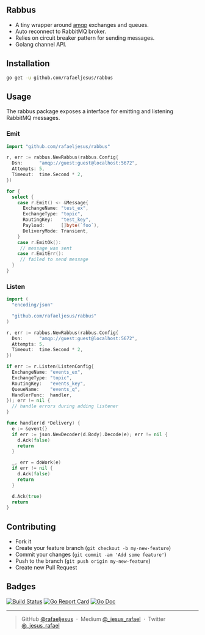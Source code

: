 ## Rabbus

* A tiny wrapper around [amqp](github.com/streadway/amqp) exchanges and queues.
* Auto reconnect to RabbitMQ broker.
* Relies on circuit breaker pattern for sending messages.
* Golang channel API.

## Installation
```bash
go get -u github.com/rafaeljesus/rabbus
```

## Usage
The rabbus package exposes a interface for emitting and listening RabbitMQ messages.

### Emit
```go
import "github.com/rafaeljesus/rabbus"

r, err := rabbus.NewRabbus(rabbus.Config{
  Dsn:      "amqp://guest:guest@localhost:5672",
  Attempts: 5,
  Timeout:  time.Second * 2,
})

for {
  select {
    case r.Emit() <- &Message{
      ExchangeName: "test_ex",
      ExchangeType: "topic",
      RoutingKey:   "test_key",
      Payload:      []byte(`foo`),
      DeliveryMode: Transient,
    }
    case r.EmitOk():
     // message was sent
    case r.EmitErr():
     // failed to send message
  }
}
```

### Listen
```go
import (
  "encoding/json"

  "github.com/rafaeljesus/rabbus"
)

r, err := rabbus.NewRabbus(rabbus.Config{
  Dsn:      "amqp://guest:guest@localhost:5672",
  Attempts: 5,
  Timeout:  time.Second * 2,
})

if err := r.Listen(ListenConfig{
  ExchangeName: "events_ex",
  ExchangeType: "topic",
  RoutingKey:   "events_key",
  QueueName:    "events_q",
  HandlerFunc:  handler,
}); err != nil {
  // handle errors during adding listener
}

func handler(d *Delivery) {
  e := &event{}
  if err := json.NewDecoder(d.Body).Decode(e); err != nil {
    d.Ack(false)
    return
  }

  _, err = doWork(e)
  if err != nil {
    d.Ack(false)
    return
  }

  d.Ack(true)
  return
}
```

## Contributing
- Fork it
- Create your feature branch (`git checkout -b my-new-feature`)
- Commit your changes (`git commit -am 'Add some feature'`)
- Push to the branch (`git push origin my-new-feature`)
- Create new Pull Request

## Badges

[![Build Status](https://circleci.com/gh/rafaeljesus/rabbus.svg?style=svg)](https://circleci.com/gh/rafaeljesus/rabbus)
[![Go Report Card](https://goreportcard.com/badge/github.com/rafaeljesus/rabbus)](https://goreportcard.com/report/github.com/rafaeljesus/rabbus)
[![Go Doc](https://godoc.org/github.com/rafaeljesus/rabbus?status.svg)](https://godoc.org/github.com/rafaeljesus/rabbus)

---

> GitHub [@rafaeljesus](https://github.com/rafaeljesus) &nbsp;&middot;&nbsp;
> Medium [@_jesus_rafael](https://medium.com/@_jesus_rafael) &nbsp;&middot;&nbsp;
> Twitter [@_jesus_rafael](https://twitter.com/_jesus_rafael)
